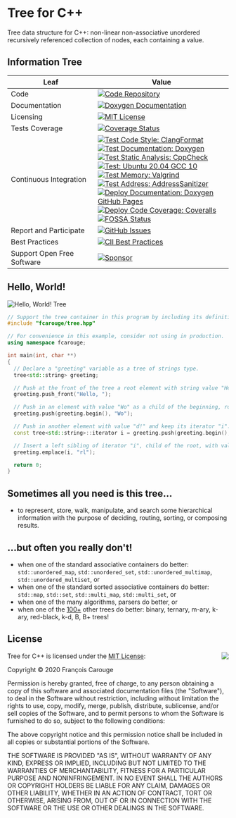 Tree for C++
============

Tree data structure for C++: non-linear non-associative unordered recursively referenced collection of nodes, each containing a value.

## Information Tree

| Leaf | Value |
| --- | --- |
| Code | [![Code Repository](https://img.shields.io/badge/Repository-GitHub%20%F0%9F%94%97-brightgreen)](https://github.com/FrancoisCarouge/Tree) |
| Documentation | [![Doxygen Documentation](https://img.shields.io/badge/Documentation-GitHub%20Pages%20%F0%9F%94%97-brightgreen)](https://francoiscarouge.github.io/Tree/) |
| Licensing | [![MIT License](https://img.shields.io/badge/License-MIT%20%F0%9F%94%97-brightgreen)](https://raw.githubusercontent.com/francoiscarouge/tree/develop/LICENSE.txt) |
| Tests Coverage | [![Coverage Status](https://coveralls.io/repos/github/FrancoisCarouge/Tree/badge.svg?branch=develop)](https://coveralls.io/github/FrancoisCarouge/Tree?branch=develop) |
| Continuous Integration | [![Test Code Style: ClangFormat](https://github.com/FrancoisCarouge/Tree/workflows/Test%20Code%20Style:%20ClangFormat/badge.svg)](https://github.com/FrancoisCarouge/Tree/actions?query=workflow%3A%22Test+Code+Style%3A+ClangFormat%22+branch%3Adevelop) <br> [![Test Documentation: Doxygen](https://github.com/FrancoisCarouge/Tree/workflows/Test%20Documentation:%20Doxygen/badge.svg)](https://github.com/FrancoisCarouge/Tree/actions?query=workflow%3A%22Test+Documentation%3A+Doxygen%22+branch%3Adevelop) <br> [![Test Static Analysis: CppCheck](https://github.com/FrancoisCarouge/Tree/workflows/Test%20Static%20Analysis:%20CppCheck/badge.svg)](https://github.com/FrancoisCarouge/Tree/actions?query=workflow%3A%22Test+Static+Analysis%3A+CppCheck%22+branch%3Adevelop) <br> [![Test: Ubuntu 20.04 GCC 10](https://github.com/FrancoisCarouge/Tree/workflows/Test:%20Ubuntu%2020.04%20GCC%2010/badge.svg)](https://github.com/FrancoisCarouge/Tree/actions?query=workflow%3A%22Test%3A+Ubuntu+20.04+GCC+10%22+branch%3Adevelop) <br> [![Test Memory: Valgrind](https://github.com/FrancoisCarouge/Tree/workflows/Test%20Memory:%20Valgrind/badge.svg)](https://github.com/FrancoisCarouge/Tree/actions?query=workflow%3A%22Test+Memory%3A+Valgrind%22+branch%3Adevelop) <br> [![Test Address: AddressSanitizer](https://github.com/FrancoisCarouge/Tree/workflows/Test%20Address:%20AddressSanitizer/badge.svg)](https://github.com/FrancoisCarouge/Tree/actions?query=workflow%3A%22Test+Address%3A+AddressSanitizer%22+branch%3Adevelop) <br> [![Deploy Documentation: Doxygen GitHub Pages](https://github.com/FrancoisCarouge/Tree/workflows/Deploy%20Documentation:%20Doxygen%20GitHub%20Pages/badge.svg)](https://github.com/FrancoisCarouge/Tree/actions?query=workflow%3A%22Deploy+Documentation%3A+Doxygen+GitHub+Pages%22) <br> [![Deploy Code Coverage: Coveralls](https://github.com/FrancoisCarouge/Tree/workflows/Deploy%20Code%20Coverage:%20Coveralls/badge.svg)](https://github.com/FrancoisCarouge/Tree/actions?query=workflow%3A%22Deploy+Code+Coverage%3A+Coveralls%22) <br> [![FOSSA Status](https://app.fossa.com/api/projects/git%2Bgithub.com%2FFrancoisCarouge%2FTree.svg?type=shield)](https://app.fossa.com/projects/git%2Bgithub.com%2FFrancoisCarouge%2FTree?ref=badge_shield) |
| Report and Participate | [![GitHub Issues](https://img.shields.io/github/issues-raw/francoiscarouge/tree)](https://github.com/francoiscarouge/tree/issues) |
| Best Practices | [![CII Best Practices](https://bestpractices.coreinfrastructure.org/projects/4221/badge)](https://bestpractices.coreinfrastructure.org/projects/4221) |
| Support Open Free Software | [![Sponsor](https://img.shields.io/badge/Sponsor-%EF%BC%84%EF%BC%84%EF%BC%84%20%F0%9F%94%97-brightgreen)](http://paypal.me/francoiscarouge) |

## Hello, World!

![Hello, World! Tree](https://francoiscarouge.github.io/Tree/dot_inline_dotgraph_1.png)

```cpp
// Support the tree container in this program by including its definition.
#include "fcarouge/tree.hpp"

// For convenience in this example, consider not using in production.
using namespace fcarouge;

int main(int, char **)
{
  // Declare a "greeting" variable as a tree of strings type.
  tree<std::string> greeting;

  // Push at the front of the tree a root element with string value "Hello, ".
  greeting.push_front("Hello, ");

  // Push in an element with value "Wo" as a child of the beginning, root node.
  greeting.push(greeting.begin(), "Wo");

  // Push in another element with value "d!" and keep its iterator "i".
  const tree<std::string>::iterator i = greeting.push(greeting.begin(), "d!");

  // Insert a left sibling of iterator "i", child of the root, with value "rl".
  greeting.emplace(i, "rl");

  return 0;
}
```

## Sometimes all you need is this tree...

- to represent, store, walk, manipulate, and search some hierarchical information with the purpose of deciding, routing, sorting, or composing results.

## ...but often you really don't!

- when one of the standard associative containers do better: `std::unordered_map`, `std::unordered_set`, `std::unordered_multimap`, `std::unordered_multiset`, or
- when one of the standard sorted associative containers do better: `std::map`, `std::set`, `std::multi_map`, `std::multi_set`, or
- when one of the many algorithms, parsers do better, or
- when one of the [100+](https://en.wikipedia.org/wiki/Category:Trees_(data_structures)) other trees do better: binary, ternary, m-ary, k-ary, red-black, k-d, B, B+ trees!

## License

<img align="right" src="http://opensource.org/trademarks/opensource/OSI-Approved-License-100x137.png">

Tree for C++ is licensed under the [MIT License](http://opensource.org/licenses/MIT):

Copyright &copy; 2020 François Carouge

Permission is hereby granted, free of charge, to any person obtaining a copy of this software and associated documentation files (the "Software"), to deal in the Software without restriction, including without limitation the rights to use, copy, modify, merge, publish, distribute, sublicense, and/or sell copies of the Software, and to permit persons to whom the Software is furnished to do so, subject to the following conditions:

The above copyright notice and this permission notice shall be included in all copies or substantial portions of the Software.

THE SOFTWARE IS PROVIDED "AS IS", WITHOUT WARRANTY OF ANY KIND, EXPRESS OR IMPLIED, INCLUDING BUT NOT LIMITED TO THE WARRANTIES OF MERCHANTABILITY, FITNESS FOR A PARTICULAR PURPOSE AND NONINFRINGEMENT. IN NO EVENT SHALL THE AUTHORS OR COPYRIGHT HOLDERS BE LIABLE FOR ANY CLAIM, DAMAGES OR OTHER LIABILITY, WHETHER IN AN ACTION OF CONTRACT, TORT OR OTHERWISE, ARISING FROM, OUT OF OR IN CONNECTION WITH THE SOFTWARE OR THE USE OR OTHER DEALINGS IN THE SOFTWARE.

